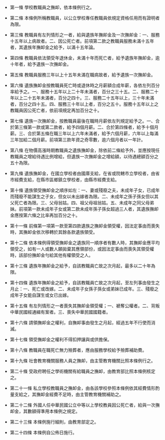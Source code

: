 * 第一條 學校教職員之撫卹，依本條例行之。

* 第二條 本條例所稱教職員，以公立學校專任教職員依規定資格任用而有證明者為限。

* 第三條 教職員有左列情形之一者，給與遺族年撫卹金及一次撫卹金：一、服務十五年以上病故者。二、因公死亡者。前項第二款之教職員服務未滿十五年者，其遺族年撫卹金之給予，以滿十五年論。

* 第四條 教職員依法領受年退休金，未滿十年而死亡者，給予遺族年撫卹金，逾十年者，給予遺族一次撫卹金。

* 第五條 教職員服務三年以上十五年未滿在職病故者，給予遺族一次撫卹金。

* 第六條 遺族撫卹金按教職員死亡時或退休時之月薪額合成年薪，各依左列百分率給予之。一、服務十五年以上二十年未滿者，百分之三十五。二、服務二十年以上二十五年未滿者，百分之四十。三、服務二十五年以上，三十年未滿者，百分之四十五。四、服務三十年以上者，百分之五十。服務十五年以上之教職員因公死亡者，依前項規定再加百分之十。

* 第七條 遺族一次撫卹金，按教職員最後在職時月薪依左列規定給予之。一、合於第三條第一款或第二款者，給予四個月薪。二、合於第四條者，給予十個月薪。三、合於第五條在職三年以上六年未滿者，給予六個月薪，六年以上每滿三年加給二個月薪。前項第三款年資之奇零數，逾六個月者以一年計。

* 第八條 在物價高漲時期教職員之遺族撫卹金，除依前二條給予外，並應按現任教職員之增給待遇比例增給，但遺族一次撫卹金之增給額，以待遇總額百分之五十為限。

* 第九條 遺族撫卹金，在國立學校者由國庫支給，在省或院轄市立學校者，由省市經費支給，在縣市區鄉鎮立學校者，由縣市經費支給。

* 第十條 遺族領受撫卹金之順序如左：一、妻或殘廢之夫，未成年子女，已成年而殘廢不能謀生之子女，但女以未出嫁者為限。二、未成年之孫子孫女但以其父死亡者為限。三、父母翁姑。四、祖父母祖翁姑。五、未成年之同父母弟妹。前項第一款未成年子女或第二款未成年孫子孫女超過三人者，其遺族撫卹金應按第六條之比率再加百分之十。

* 第十一條 前條第一項第一款至第四款遺族之撫卹金領受權，因法定事由而喪失時，其撫卹金依次移轉於其餘各款遺族領受。

* 第十二條 依本條例得領受撫卹金之遺族同一順序者有數人時，其撫卹金應平均領受之，如有一人或數人願拋棄其應領部份，或因法定事由而喪失其領受權時，該部份撫卹金勻給其他有權領受之人。

* 第十三條 遺族年撫卹金之給予，自該教職員亡故之次月起，最多以二十年為限。

* 第十四條 遺族年撫卹金之給予，自該教職員亡故之次月起，至左列事由發生之月止：一、死亡或改嫁。二、未成年子女孫子孫女或弟妹已成年。三、殘廢之成年子女能自謀生或女已出嫁。

* 第十五條 有左列情形之一者喪失其撫卹金領受權；一、褫奪公權者。二、背叛中華民國經通緝有案者。三、喪失中華民國國籍者。

* 第十六條 請領撫卹金之權利，自撫卹事由發生之月起，經過五年不行使而消滅。

* 第十七條 領受撫卹金之權利不得扣押讓與或供擔保。

* 第十八條 教職員在職死亡無力殮葬者，應由服務學校給予殮葬補助費。

* 第十九條 社會教育機關服務人員之撫卹，由主管教育機關比照本條例行之。

* 第二十條 受政府聘任之學術機關有給職員之撫卹，由教育部比照本條例核定之。

* 第二十一條 私立學校教職員之撫卹金，由各該學校參照本條例依其經費情形酌量支給之，其撫卹金經費不足時，由主管教育機關補助之。

* 第二十二條 外國人任中華民國公立中等以上學校教員因公死亡者，給與一次撫卹金，其數額得準用本條例之規定。

* 第二十三條 本條例施行細則，由教育部定之。

* 第二十四條 本條例自公佈日施行。

